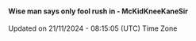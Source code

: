 #### Wise man says only fool rush in - McKidKneeKaneSir
Updated on 21/11/2024 - 08:15:05 (UTC) Time Zone

